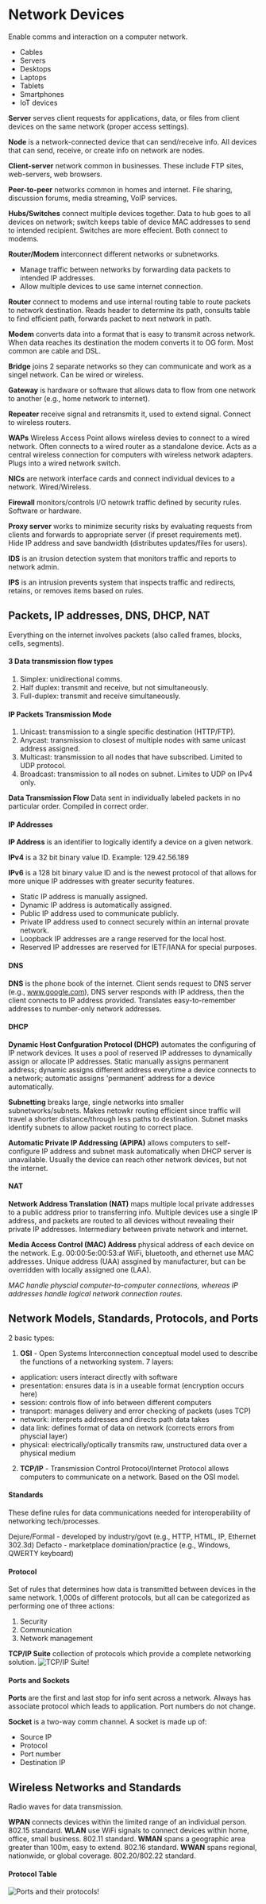 # Network Devices
Enable comms and interaction on a computer network.
- Cables
- Servers
- Desktops
- Laptops
- Tablets
- Smartphones
- IoT devices

**Server** serves client requests for applications, data, or files from client devices on the same network (proper access settings).

**Node** is a network-connected device that can send/receive info.
All devices that can send, receive, or create info on network are nodes.

**Client-server** network common in businesses. These include FTP sites, web-servers, web browsers.

**Peer-to-peer** networks common in homes and internet. File sharing, discussion forums, media streaming, VoIP services.

**Hubs/Switches** connect multiple devices together. Data to hub goes to all devices on network; switch keeps table of device MAC addresses to send to intended recipient. Switches are more effecient. Both connect to modems.

**Router/Modem** interconnect different networks or subnetworks.
- Manage traffic between networks by forwarding data packets to intended IP addresses.
- Allow multiple devices to use same internet connection.

**Router** connect to modems and use internal routing table to route packets to network destination. Reads header to determine its path, consults table to find efficient path, forwards packet to next network in path.

**Modem** converts data into a format that is easy to transmit across network. When data reaches its destination the modem converts it to OG form. Most common are cable and DSL.

**Bridge** joins 2 separate networks so they can communicate and work as a singel network. Can be wired or wireless.

**Gateway** is hardware or software that allows data to flow from one network to another (e.g., home network to internet).

**Repeater** receive signal and retransmits it, used to extend signal. Connect to wireless routers.

**WAPs** Wireless Access Point allows wireless devies to connect to a wired network. Often connects to a wired router as a standalone device. Acts as a central wireless connection for computers with wireless network adapters. Plugs into a wired network switch.

**NICs** are network interface cards and connect individual devices to a network. Wired/Wireless.

**Firewall** monitors/controls I/O netowrk traffic defined by security rules. Software or hardware.

**Proxy server** works to minimize security risks by evaluating requests from clients and forwards to appropriate server (if preset requirements met). Hide IP address and save bandwidth (distributes updates/files for users).

**IDS** is an itrusion detection system that monitors traffic and reports to network admin.

**IPS** is an intrusion prevents system that inspects traffic and redirects, retains, or removes items based on rules.

## Packets, IP addresses, DNS, DHCP, NAT
Everything on the internet involves packets (also called frames, blocks, cells, segments).

#### 3 Data transmission flow types
1. Simplex: unidirectional comms.
2. Half duplex: transmit and receive, but not simultaneously.
3. Full-duplex: transmit and receive simultaneously.

#### IP Packets Transmission Mode
1. Unicast: transmission to a single specific destination (HTTP/FTP).
2. Anycast: transmission to closest of multiple nodes with same unicast address assigned.
3. Multicast: transmission to all nodes that have subscribed. Limited to UDP protocol.
4. Broadcast: transmission to all nodes on subnet. Limites to UDP on IPv4 only.

**Data Transmission Flow**
Data sent in individually labeled packets in no particular order. Compiled in correct order.

#### IP Addresses

**IP Address** is an identifier to logically identify a device on a given network.

**IPv4** is a 32 bit binary value ID.
Example: 129.42.56.189

**IPv6** is a 128 bit binary value ID and is the newest protocol of that allows for more unique IP addresses with greater security features.

- Static IP address is manually assigned.
- Dynamic IP address is automatically assigned.
- Public IP address used to communicate publicly.
- Private IP address used to connect securely within an internal provate network.
- Loopback IP addresses are a range reserved for the local host.
- Reserved IP addresses are reserved for IETF/IANA for special purposes.

#### DNS
**DNS** is the phone book of the internet. Client sends request to DNS server (e.g., www.google.com), DNS server responds with IP address, then the client connects to IP address provided. Translates easy-to-remember addresses to number-only network addresses.

#### DHCP
**Dynamic Host Confguration Protocol (DHCP)** automates the configuring of IP network devices. It uses a pool of reserved IP addresses to dynamically assign or allocate IP addresses. Static manually assigns permanent address; dynamic assigns different address everytime a device connects to a network; automatic assigns 'permanent' address for a device automatically.

**Subnetting** breaks large, single networks into smaller subnetworks/subnets. Makes netowkr routing efficient since traffic will travel a shorter distance/through less paths to destination. Subnet masks identify subnets to allow packet routing to correct place.

**Automatic Private IP Addressing (APIPA)** allows computers to self-configure IP address and subnet mask automatically when DHCP server is unavailable. Usually the device can reach other network devices, but not the internet.

#### NAT
**Network Address Translation (NAT)** maps multiple local private addresses to a public address prior to transferring info. Multiple devices use a single IP address, and packets are routed to all devices without revealing their private IP addresses. Intermediary between private network and internet.

**Media Access Control (MAC) Address** physical address of each device on the network. E.g. 00:00:5e:00:53:af
WiFi, bluetooth, and ethernet use MAC addresses. Unique address (UAA) assgined by manufacturer, but can be overridden with locally assigned one (LAA).

*MAC handle physcial computer-to-computer connections, whereas IP addresses handle logical network connection routes.*

## Network Models, Standards, Protocols, and Ports
2 basic types:

1. **OSI** - Open Systems Interconnection conceptual model used to describe the functions of a networking system. 
7 layers: 
- application: users interact directly with software
- presentation: ensures data is in a useable format (encryption occurs here)
- session: controls flow of info between different computers 
- transport: manages delivery and error checking of packets (uses TCP)
- network: interprets addresses and directs path data takes
- data link: defines format of data on network (corrects errors from physcial layer)
- physical: electrically/optically transmits raw, unstructured data over a physical medium

2. **TCP/IP** - Transmission Control Protocol/Internet Protocol allows computers to communicate on a network. Based on the OSI model.

#### Standards
These define rules for data communications needed for interoperability of networking tech/processes.

Dejure/Formal - developed by industry/govt (e.g., HTTP, HTML, IP, Ethernet 302.3d)
Defacto - marketplace domination/practice (e.g., Windows, QWERTY keyboard)

#### Protocol
Set of rules that determines how data is transmitted between devices in the same network. 1,000s of different protocols, but all can be categorized as performing one of three actions:

1. Security
2. Communication
3. Network management

**TCP/IP Suite** collection of protocols which provide a complete networking solution.
![TCP/IP Suite!](/Networking/TCPIP.png)

#### Ports and Sockets
**Ports** are the first and last stop for info sent across a network. Always has associate protocol which leads to application. Port numbers do not change.

**Socket** is a two-way comm channel. A socket is made up of:
- Source IP
- Protocol
- Port number
- Destination IP

## Wireless Networks and Standards
Radio waves for data transmission.

**WPAN** connects devices within the limited range of an individual person. 802.15 standard.
**WLAN** use WiFi signals to connect devices within home, office, small business. 802.11 standard.
**WMAN** spans a geographic area greater than 100m, easy to extend. 802.16 standard.
**WWAN** spans regional, nationwide, or global coverage. 802.20/802.22 standard.

#### Protocol Table
![Ports and their protocols!](/Networking/PortsProtocol.png)